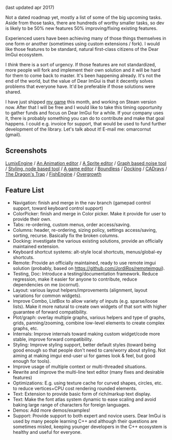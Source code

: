 (last updated apr 2017)

Not a dated roadmap yet, mostly a list of some of the big upcoming tasks.
Aside from those tasks, there are hundreds of worthy smaller tasks, so dev is likely to be 50% new features 50% improving/fixing existing features.

Experienced users have been achieving many of those things themselves in one form or another (sometimes using custom extensions / fork). I would like those features to be standard, natural first-class citizens of the Dear ImGui ecosystem.

I _think_ there is a sort of urgency. If those features are not standardized, more people will fork and implement their own solution and it will be hard for them to come back to master. It's been happening already. It's not the end of the world, but the value of Dear ImGui is that it decently solves problems that everyone have. It'd be preferable if those solutions were shared.

I have just shipped [my game](http://www.TheDragonsTrap.com) this month, and working on Steam version now. After that I will be free and I would like to take this timing opportunity to gather funds and focus on Dear ImGui for a while. If your company uses it, there is probably something you can do to contribute and make that goal happens. I could e.g. invoice for support, that would be used to fund further development of the library. Let's talk about it! E-mail me: omarcornut (gmail).

## Screenshots

[LumixEngine](https://cloud.githubusercontent.com/assets/153526/17481789/18b71916-5d7f-11e6-9726-9e17dec1f3b4.png)
/ [An Animation editor](https://cloud.githubusercontent.com/assets/814772/17825130/ee09ace8-661a-11e6-80b5-c315fa4eaaa6.png)
/ [A Sprite editor](https://cloud.githubusercontent.com/assets/16607879/25135067/8d2c8864-2451-11e7-904e-e525e2736417.png)
/ [Graph based noise tool](https://cloud.githubusercontent.com/assets/577713/24189405/175f3a86-0ee5-11e7-8302-768de7fc2a16.png)
/ [Styling, node based tool](https://cloud.githubusercontent.com/assets/12642134/23952212/fa85c398-0990-11e7-8621-b1adbb71fab5.jpg)
/ [A game editor](https://cloud.githubusercontent.com/assets/4952023/13963091/3f8caedc-f021-11e5-8709-90c8ea7df1c0.png)
/ [Boundless](https://cloud.githubusercontent.com/assets/8225057/17051226/d37e7f86-4ff7-11e6-8f83-64808debb7e1.png)
/ [Docking](https://cloud.githubusercontent.com/assets/12642134/18140511/288541a8-6fb6-11e6-8423-72b4c808016d.gif)
/ [CADrays](https://cloud.githubusercontent.com/assets/1812916/23785566/c643057c-0581-11e7-9a49-1cd3bdbad830.jpg)
/ [The Dragon's Trap](https://cloud.githubusercontent.com/assets/8225057/20628927/33e14cac-b329-11e6-80f6-9524e93b048a.png)
/ [FishEngine](https://raw.githubusercontent.com/yushroom/FishEngine/master/Snapshot/20161129.png)
/ [Overgrowth](https://cloud.githubusercontent.com/assets/1066954/22568057/24c1dcc4-e947-11e6-8c97-870d8e70a380.jpg)

## Feature List

- Navigation: finish and merge in the nav branch (gamepad control support, toward keyboard control support)
- ColorPicker: finish and merge in Color picker. Make it provide for user to provide their own.
- Tabs: re-ordering, custom menus, order access/saving.
- Columns: header, re-ordering, sizing policy, settings access/saving, sorting, recurse. Basically fix the broken columns.
- Docking: investigate the various existing solutions, provide an officially maintained extension.
- Keyboard shortcut systems: alt-style local shortcuts, menus/global-ey shortcuts.
- Remote: Provide an officially maintained, ready to use remote imgui solution (probably, based on https://github.com/JordiRos/remoteimgui).
- Testing, Doc: Introduce a testing/documentation framework. Reduce regression, make it easier for anyone to contribute, reduce dependencies on me (ocornut).
- Layout: various layout helpers/improvements (alignment, layout variations for common widgets).
- Improve Combo, ListBox to allow variety of inputs (e.g. sparse/loose lists). Make it more natural to create own widgets of that sort with higher guarantee of forward compatibility.
- Plot/graph: overlay multiple graphs, various helpers and type of graphs, grids, panning/zooming, combine low-level elements to create complex graphs, etc.
- Internals: Improve internals toward making custom widget/code more stable, improve forward compatibility.
- Styling: Improve styling support, better default styles (toward being good enough so that people don't need to care/worry about styling. Not aiming at making imgui end-user ui for games look & feel, but good enough for tools).
- Improve usage of multiple context or multi-threaded situations.
- Rewrite and improve the multi-line text editor (many fixes and desirable features)
- Optimizations: E.g. using texture cache for curved shapes, circles, etc. to reduce vertices+CPU cost rendering rounded elements.
- Text: Extension to provide basic form of rich/markup text display.
- Text: Make the font atlas system dynamic to ease scaling and avoid baking large range of characters for foreign languages.
- Demos: Add more demos/examples!
- Support: Provide support to both expert and novice users. Dear ImGui is used by many people learning C++ and although their questions are sometimes misled, keeping younger developers in the C++ ecosystem is healthy and useful for everyone.
